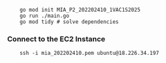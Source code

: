 ```shell
    go mod init MIA_P2_202202410_1VAC1S2025
    go run ./main.go
    go mod tidy # solve dependencies
```

### Connect to the EC2 Instance
```shell
    ssh -i mia_202202410.pem ubuntu@18.226.34.197
```
